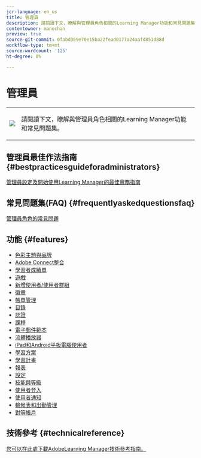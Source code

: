 ```yaml
---
jcr-language: en_us
title: 管理員
description: 請閱讀下文，瞭解與管理員角色相關的Learning Manager功能和常見問題集。
contentowner: manochan
preview: true
source-git-commit: 0fabd369e70e15ba22fead0177a24aafd851d88d
workflow-type: tm+mt
source-wordcount: '125'
ht-degree: 0%

---
```




# 管理員

<table> 
 <tbody>
  <tr> 
   <td><img src="assets/administrator2.png"></td> 
   <td><p>請閱讀下文，瞭解與管理員角色相關的Learning Manager功能和常見問題集。 </p></td> 
  </tr> 
 </tbody>
</table>

## 管理員最佳作法指南 {#bestpracticesguideforadministrators}

[管理員設定及開始使用Learning Manager的最佳實務指南](administrators/getting-started.md)

## 常見問題集(FAQ) {#frequentlyaskedquestionsfaq}

[管理員角色的常見問題](administrators/frequently-asked-questions-for-administrators.md)

## 功能 {#features}

* [色彩主題與品牌](administrators/feature-summary/themes.md)
* [Adobe Connect整合](administrators/feature-summary/adobeconnect-integration.md)
* [學習者成績單](/help/migrated/administrators/feature-summary/learner-transcripts.md)
* [遊戲](administrators/feature-summary/gamification.md)
* [新增使用者/使用者群組](administrators/feature-summary/add-users-user-groups.md)
* [徽章](administrators/feature-summary/badges.md)
* [帳單管理](administrators/feature-summary/billing-management.md)
* [目錄](administrators/feature-summary/catalogs.md)
* [認證](administrators/feature-summary/certifications.md)
* [課程](administrators/feature-summary/courses.md)
* [電子郵件範本](administrators/feature-summary/email-templates.md)
* [流體播放器](administrators/feature-summary/fluidic-player.md)
* [iPad和Android平板電腦使用者](administrators/feature-summary/ipad-android-tablet-users.md)
* [學習方案](administrators/feature-summary/learning-plans.md)
* [學習計畫](administrators/feature-summary/learning-programs.md)
* [報表](administrators/feature-summary/reports.md)
* [設定](administrators/feature-summary/settings.md)
* [技能與等級](administrators/feature-summary/skills-levels.md)
* [使用者登入](administrators/feature-summary/user-login.md)
* [使用者通知](administrators/feature-summary/user-notifications.md)
* [輪候表和出勤管理](administrators/feature-summary/waitlist-attendance-management.md)
* [對等帳戶](administrators/feature-summary/peer-account.md)

## 技術參考 {#technicalreference}

[您可以在此處下載AdobeLearning Manager技術參考指南。](assets/technicaloverview.pdf)
